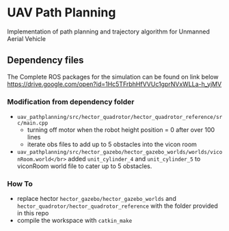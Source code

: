 # UAV Path Planning
Implementation of path planning and trajectory algorithm for Unmanned Aerial Vehicle

## Dependency files
The Complete ROS packages for the simulation can be found on link below
https://drive.google.com/open?id=1Hc5TFrbhHfVVUc1gprNVxWLLa-h_yjMV

### Modification from dependency folder
- ```uav_pathplanning/src/hector_quadrotor/hector_quadrotor_reference/src/main.cpp```
  - turning off motor when the robot height position = 0 after over 100 lines
  - iterate obs files to add up to 5 obstacles into the vicon room
- ```uav_pathplanning/src/hector_gazebo/hector_gazebo_worlds/worlds/viconRoom.world</br>```
  added `unit_cylinder_4` and `unit_cylinder_5` to viconRoom world file to cater up to 5 obstacles.
### How To
- replace hector `hector_gazebo/hector_gazebo_worlds` and `hector_quadrotor/hector_quadrotor_reference` with the folder provided in this repo
- compile the workspace with `catkin_make`
